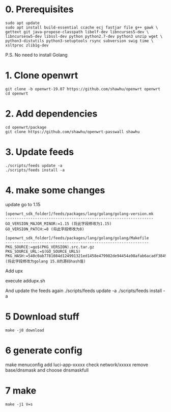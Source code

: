 # 0. Prerequisites
    sudo apt update
    sudo apt install build-essential ccache ecj fastjar file g++ gawk \
    gettext git java-propose-classpath libelf-dev libncurses5-dev \
    libncursesw5-dev libssl-dev python python2.7-dev python3 unzip wget \
    python3-distutils python3-setuptools rsync subversion swig time \
    xsltproc zlib1g-dev 

P.S. No need to install Golang

# 1. Clone openwrt
    git clone -b openwrt-19.07 https://github.com/shawhu/openwrt openwrt
    cd openwrt
# 2. Add dependencies
    cd openwrt/package
    git clone https://github.com/shawhu/openwrt-passwall shawhu
    
# 3. Update feeds
    ./scripts/feeds update -a
    ./scripts/feeds install -a

# 4. make some changes
update go to 1.15

    [openwrt_sdk_folder]/feeds/packages/lang/golang/golang-version.mk
    -----------------------------------------------------------------
    GO_VERSION_MAJOR_MINOR:=1.15 (将此字段修改为1.15)
    GO_VERSION_PATCH:=8 (将此字段修改为8)

    [openwrt_sdk_folder]/feeds/packages/lang/golang/golang/Makefile
    ---------------------------------------------------------------
    PKG_SOURCE:=go$(PKG_VERSION).src.tar.gz
    PKG_SOURCE_URL:=$(GO_SOURCE_URLS)
    PKG_HASH:=540c0ab7781084d124991321ed1458e479982de94454a98afab6acadf38497c2 (将此字段修改为golang 15.8的源码hash值)


Add upx

execute addupx.sh

And update the feeds again
    ./scripts/feeds update -a
    ./scripts/feeds install -a



# 5 Download stuff
    make -j8 download

# 6 generate config
make menuconfig
add luci-app-xxxxx
check network/xxxxx
remove base/dnsmask and choose dnsmaskfull


# 7 make
    make -j1 V=s




